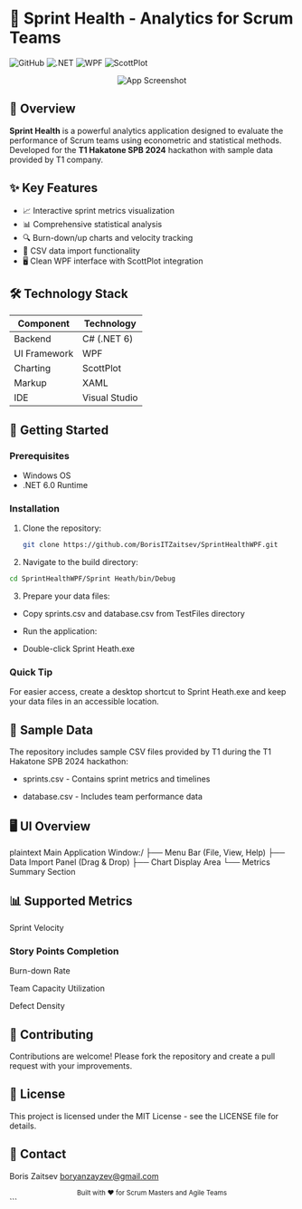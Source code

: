 # 🚀 Sprint Health - Analytics for Scrum Teams

![GitHub](https://img.shields.io/github/license/BorisITZaitsev/SprintHealthWPF)
![.NET](https://img.shields.io/badge/.NET-6.0-blue)
![WPF](https://img.shields.io/badge/WPF-Desktop_App-purple)
![ScottPlot](https://img.shields.io/badge/Charting-ScottPlot-green)

<div align="center">
  <img src="https://placehold.co/800x400?text=Sprint+Health+Dashboard" alt="App Screenshot">
</div>

## 📌 Overview

**Sprint Health** is a powerful analytics application designed to evaluate the performance of Scrum teams using econometric and statistical methods. Developed for the **T1 Hakatone SPB 2024** hackathon with sample data provided by T1 company.

## ✨ Key Features

- 📈 Interactive sprint metrics visualization
- 📊 Comprehensive statistical analysis
- 🔍 Burn-down/up charts and velocity tracking
- 📁 CSV data import functionality
- 🖥️ Clean WPF interface with ScottPlot integration

## 🛠️ Technology Stack

| Component        | Technology           |
|------------------|----------------------|
| Backend          | C# (.NET 6)          |
| UI Framework     | WPF                  |
| Charting         | ScottPlot            |
| Markup           | XAML                 |
| IDE              | Visual Studio        |

## 🚀 Getting Started

### Prerequisites
- Windows OS
- .NET 6.0 Runtime

### Installation
1. Clone the repository:
   ```bash
   git clone https://github.com/BorisITZaitsev/SprintHealthWPF.git
   ```
2. Navigate to the build directory:
  ```bash
  cd SprintHealthWPF/Sprint Heath/bin/Debug
  ```
3. Prepare your data files:

- Copy sprints.csv and database.csv from TestFiles directory

- Run the application:

- Double-click Sprint Heath.exe

### Quick Tip
For easier access, create a desktop shortcut to Sprint Heath.exe and keep your data files in an accessible location.

## 📂 Sample Data
The repository includes sample CSV files provided by T1 during the T1 Hakatone SPB 2024 hackathon:

- sprints.csv - Contains sprint metrics and timelines

- database.csv - Includes team performance data

## 🖥️ UI Overview
plaintext
Main Application Window:/
├── Menu Bar (File, View, Help)
├── Data Import Panel (Drag & Drop)
├── Chart Display Area
└── Metrics Summary Section

## 📊 Supported Metrics
Sprint Velocity

### Story Points Completion

Burn-down Rate

Team Capacity Utilization

Defect Density

## 🤝 Contributing
Contributions are welcome! Please fork the repository and create a pull request with your improvements.

## 📜 License
This project is licensed under the MIT License - see the LICENSE file for details.

## 📧 Contact
Boris Zaitsev
boryanzayzev@gmail.com

<div align="center"> <sub>Built with ♥ for Scrum Masters and Agile Teams</sub> </div> ```
